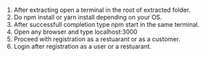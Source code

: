 1. After extracting open a terminal in the root of extracted folder.
2. Do npm install or yarn install depending on your OS.
3. After successfull completion type npm start in the same terminal. 
4. Open any browser and type localhost:3000
5. Proceed with registration as a restuarant or as a customer.
6. Login after registration as a user or a restuarant.